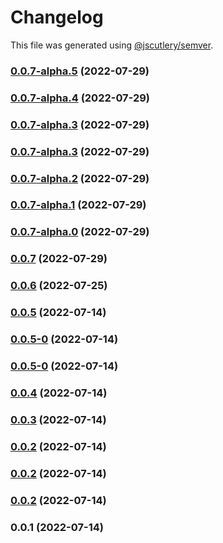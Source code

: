 # Changelog

This file was generated using [@jscutlery/semver](https://github.com/jscutlery/semver).

### [0.0.7-alpha.5](https://github.com/yurikrupnik/nx-go-playground/compare/go-fiber-helpers-0.0.7-alpha.4...go-fiber-helpers-0.0.7-alpha.5) (2022-07-29)

### [0.0.7-alpha.4](https://github.com/yurikrupnik/nx-go-playground/compare/go-fiber-helpers-0.0.7-alpha.3...go-fiber-helpers-0.0.7-alpha.4) (2022-07-29)

### [0.0.7-alpha.3](https://github.com/yurikrupnik/nx-go-playground/compare/go-fiber-helpers-0.0.7-alpha.2...go-fiber-helpers-0.0.7-alpha.3) (2022-07-29)

### [0.0.7-alpha.3](https://github.com/yurikrupnik/nx-go-playground/compare/go-fiber-helpers-0.0.7-alpha.2...go-fiber-helpers-0.0.7-alpha.3) (2022-07-29)

### [0.0.7-alpha.2](https://github.com/yurikrupnik/nx-go-playground/compare/go-fiber-helpers-0.0.7-alpha.1...go-fiber-helpers-0.0.7-alpha.2) (2022-07-29)

### [0.0.7-alpha.1](https://github.com/yurikrupnik/nx-go-playground/compare/go-fiber-helpers-0.0.7-alpha.0...go-fiber-helpers-0.0.7-alpha.1) (2022-07-29)

### [0.0.7-alpha.0](https://github.com/yurikrupnik/nx-go-playground/compare/go-fiber-helpers-0.0.6...go-fiber-helpers-0.0.7-alpha.0) (2022-07-29)

### [0.0.7](https://github.com/yurikrupnik/nx-go-playground/compare/go-fiber-helpers-0.0.6...go-fiber-helpers-0.0.7) (2022-07-29)

### [0.0.6](https://github.com/yurikrupnik/nx-go-playground/compare/go-fiber-helpers-0.0.5...go-fiber-helpers-0.0.6) (2022-07-25)

### [0.0.5](https://github.com/yurikrupnik/nx-go-playground/compare/go-fiber-helpers-0.0.5-0...go-fiber-helpers-0.0.5) (2022-07-14)

### [0.0.5-0](https://github.com/yurikrupnik/nx-go-playground/compare/go-fiber-helpers-0.0.5-0...go-fiber-helpers-0.0.5-0) (2022-07-14)

### [0.0.5-0](https://github.com/yurikrupnik/nx-go-playground/compare/go-fiber-helpers-0.0.4...go-fiber-helpers-0.0.5-0) (2022-07-14)

### [0.0.4](https://github.com/yurikrupnik/nx-go-playground/compare/go-fiber-helpers-0.0.3...go-fiber-helpers-0.0.4) (2022-07-14)

### [0.0.3](https://github.com/yurikrupnik/nx-go-playground/compare/go-fiber-helpers-0.0.2...go-fiber-helpers-0.0.3) (2022-07-14)

### [0.0.2](https://github.com/yurikrupnik/nx-go-playground/compare/go-fiber-helpers-0.0.1...go-fiber-helpers-0.0.2) (2022-07-14)

### [0.0.2](https://github.com/yurikrupnik/nx-go-playground/compare/go-fiber-helpers-0.0.1...go-fiber-helpers-0.0.2) (2022-07-14)

### [0.0.2](https://github.com/yurikrupnik/nx-go-playground/compare/go-fiber-helpers-0.0.1...go-fiber-helpers-0.0.2) (2022-07-14)

### 0.0.1 (2022-07-14)
